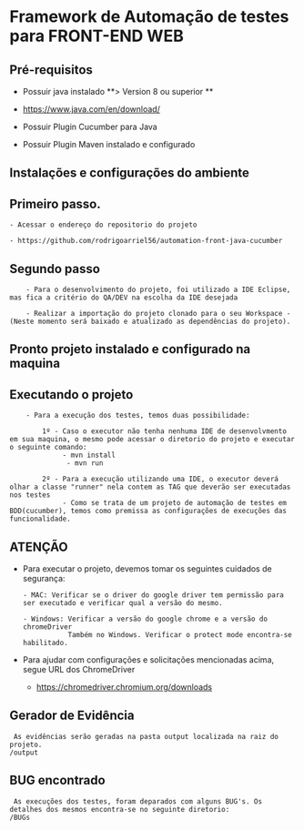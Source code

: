 
# Framework de Automação de testes para FRONT-END WEB #

## Pré-requisitos ##

* Possuir java instalado **> Version 8 ou superior **
* https://www.java.com/en/download/

* Possuir Plugin Cucumber para Java
* Possuir Plugin Maven instalado e configurado  

## Instalações e configurações do ambiente ##

 ## Primeiro passo. ##
  
    - Acessar o endereço do repositorio do projeto
 
    - https://github.com/rodrigoarriel56/automation-front-java-cucumber
 	
 ## Segundo passo ##
		
		- Para o desenvolvimento do projeto, foi utilizado a IDE Eclipse, mas fica a critério do QA/DEV na escolha da IDE desejada
 
    	- Realizar a importação do projeto clonado para o seu Workspace - (Neste momento será baixado e atualizado as dependências do projeto).
    
 ## Pronto projeto instalado e configurado na maquina

## Executando o projeto ##
	
		- Para a execução dos testes, temos duas possibilidade: 
			
			1º - Caso o executor não tenha nenhuma IDE de desenvolvmento em sua maquina, o mesmo pode acessar o diretorio do projeto e executar o seguinte comando:
				 - mvn install 
				  - mvn run 
			
			2º - Para a execução utilizando uma IDE, o executor deverá olhar a classe "runner" nela contem as TAG que deverão ser executadas nos testes
				 - Como se trata de um projeto de automação de testes em BDD(cucumber), temos como premissa as configurações de execuções das funcionalidade.

 ## ATENÇÃO ##

* Para executar o projeto, devemos tomar os seguintes cuidados de segurança:

	  - MAC: Verificar se o driver do google driver tem permissão para ser executado e verificar qual a versão do mesmo.
	  
	  - Windows: Verificar a versão do google chrome e a versão do chromeDriver
	             Também no Windows. Verificar o protect mode encontra-se habilitado.
 
 * Para ajudar com configurações e solicitações mencionadas acima, segue URL dos ChromeDriver
 
 	 - https://chromedriver.chromium.org/downloads
    


## Gerador de Evidência ##

	 As evidências serão geradas na pasta output localizada na raiz do projeto.
	/output

## BUG encontrado ##

	 As execuções dos testes, foram deparados com alguns BUG's. Os detalhes dos mesmos encontra-se no seguinte diretorio:
	/BUGs
